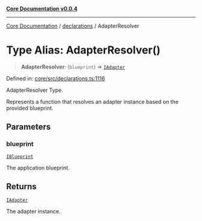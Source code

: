 [**Core Documentation v0.0.4**](../../README.md)

***

[Core Documentation](../../modules.md) / [declarations](../README.md) / AdapterResolver

# Type Alias: AdapterResolver()

> **AdapterResolver**: (`blueprint`) => [`IAdapter`](../interfaces/IAdapter.md)

Defined in: [core/src/declarations.ts:1116](https://github.com/stonemjs/core/blob/d2167ff53d508d3a75c05f0cf962180518d3e061/src/declarations.ts#L1116)

AdapterResolver Type.

Represents a function that resolves an adapter instance based on the provided blueprint.

## Parameters

### blueprint

[`IBlueprint`](IBlueprint.md)

The application blueprint.

## Returns

[`IAdapter`](../interfaces/IAdapter.md)

The adapter instance.
